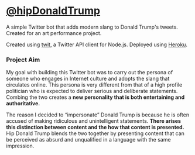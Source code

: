 # [@hipDonaldTrump](https://twitter.com/hipDonaldTrump)
A simple Twitter bot that adds modern slang to Donald Trump's tweets. Created for an art performance project.

Created using [twit](https://www.npmjs.com/package/twit), a Twitter API client for Node.js. Deployed using [Heroku](https://www.heroku.com/home).

### Project Aim

My goal with building this Twitter bot was to carry out the persona of someone who engages in Internet culture and adopts the slang that circulates online. This persona is very different from that of a high profile politician who is expected to deliver serious and deliberate statements. Combing the two creates a **new personality that is both entertaining and authoritative.** 

The reason I decided to “impersonate” Donald Trump is because he is often accused of making ridiculous and unintelligent statements. **There arises this distinction between content and the how that content is presented.** Hip Donald Trump blends the two together by presenting content that can be perceived as absurd and unqualified in a language with the same impression.

